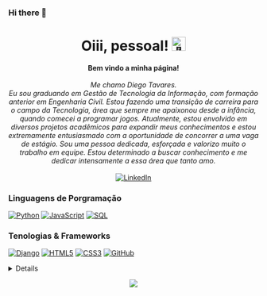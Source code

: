 ### Hi there 👋
<h1 align="center">Oiii, pessoal! <img src="https://github.com/wervlad/wervlad/assets/24524555/766d336d-b87d-44ba-807c-c51de2bc6b4d" width="28px" alt="👋"></h1>

<p align="center">
    <b>Bem vindo a minha página!</b><br><br>
    <i>
        Me chamo Diego Tavares.<br>
        Eu sou graduando em Gestão de Tecnologia da Informação, com formação anterior em Engenharia Civil. Estou fazendo uma transição de carreira para o campo da Tecnologia, área que sempre me apaixonou desde a infância, quando comecei a programar jogos. Atualmente, estou envolvido em diversos projetos acadêmicos para expandir meus conhecimentos e estou extremamente entusiasmado com a oportunidade de concorrer a uma vaga de estágio. Sou uma pessoa dedicada, esforçada e valorizo muito o trabalho em equipe. Estou determinado a buscar conhecimento e me dedicar intensamente a essa área que tanto amo.<br>
    </i><br>
    <a href="https://www.linkedin.com/in/diegotavares16/">
        <img src="https://img.shields.io/badge/LinkedIn-blue?style=flat-square&logo=linkedin" alt="LinkedIn">
    </a>
</p>

### Linguagens de Porgramação
[![Python](https://img.shields.io/badge/python-black?style=for-the-badge&logo=python)](https://github.com/diegotavares16)
[![JavaScript](https://img.shields.io/badge/javascript-black?style=for-the-badge&logo=javascript)](https://github.com/diegotavares16)
[![SQL](https://img.shields.io/badge/sql-black?style=for-the-badge&logo=mysql)](https://github.com/diegotavares16)

### Tenologias & Frameworks
[![Django](https://img.shields.io/badge/django-black?style=for-the-badge&logo=django)](https://github.com/diegotavares16)
[![HTML5](https://img.shields.io/badge/html5-black?style=for-the-badge&logo=html5)](https://github.com/diegotavares16)
[![CSS3](https://img.shields.io/badge/css3-black?style=for-the-badge&logo=css3)](https://github.com/diegotavares16)
[![GitHub](https://img.shields.io/badge/github-black?style=for-the-badge&logo=gtihub)](https://github.com/diegotavares16)



<details>
<p align="center">
  <a href="(https://github.com/diegotavares16)">
    <img src="http://github-profile-summary-cards.vercel.app/api/cards/profile-details?username=diegotavares16&theme=transparent" />
  </a>
  <a href="https://github.com/diegotavares16">
    <img src="https://github-readme-streak-stats.herokuapp.com/?user=diegotavares16&hide_border=true&card_width=338&theme=transparent" />
  </a>
  <a href="https://github.com/diegotavares16">
    <img src="http://github-profile-summary-cards.vercel.app/api/cards/stats?username=diegotavares16&theme=transparent" />
  </a>
  <a href="https://github.com/diegotavares16">
    <img src="https://github-readme-stats.vercel.app/api/top-langs/?username=diegotavares16&langs_count=10&exclude_repo=&hide=jupyter%20notebook,vim%20script,cmake,makefile,batchfile,emacs%20lisp,css,html&layout=default&card_width=699&hide_border=true&theme=transparent" />
  </a>
</p>
</details>

<p align="center">
  <a href="https://github.com/diegotavares16">
    <img src="https://komarev.com/ghpvc/?username=diegotavares16&color=blue&style=flat)" />
  </a>
</p>
<!--

- 🔭 I’m currently working on ...
- 🌱 I’m currently learning ...
- 👯 I’m looking to collaborate on ...
- 🤔 I’m looking for help with ...
- 💬 Ask me about ...
- 📫 How to reach me: ...
- 😄 Pronouns: ...
- ⚡ Fun fact: ...
-->
<!--
**diegotavares16/diegotavares16** is a ✨ _special_ ✨ repository because its `README.md` (this file) appears on your GitHub profile.

Here are some ideas to get you started:

- 🔭 I’m currently working on ...
- 🌱 I’m currently learning ...
- 👯 I’m looking to collaborate on ...
- 🤔 I’m looking for help with ...
- 💬 Ask me about ...
- 📫 How to reach me: ...
- 😄 Pronouns: ...
- ⚡ Fun fact: ...
-->
